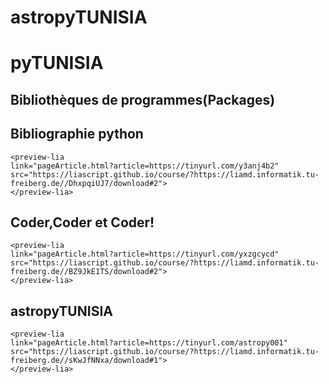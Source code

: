 # astropyTUNISIA

# pyTUNISIA

## Bibliothèques de programmes(Packages) 
   <preview-lia 
    link="pageArticle.html?article=https://tinyurl.com/yyrcq3q9"
    src="https://liascript.github.io/course/?https://liamd.informatik.tu-freiberg.de//tvszSl_j9/download#2">
    </preview-lia>
## Bibliographie python
    <preview-lia 
    link="pageArticle.html?article=https://tinyurl.com/y3anj4b2"
    src="https://liascript.github.io/course/?https://liamd.informatik.tu-freiberg.de//DhxpqiUJ7/download#2">
    </preview-lia>
## Coder,Coder et Coder!
    <preview-lia 
    link="pageArticle.html?article=https://tinyurl.com/yxzgcycd"
    src="https://liascript.github.io/course/?https://liamd.informatik.tu-freiberg.de//BZ9JkE1TS/download#2">
    </preview-lia>
## astropyTUNISIA
    <preview-lia 
    link="pageArticle.html?article=https://tinyurl.com/astropy001"
    src="https://liascript.github.io/course/?https://liamd.informatik.tu-freiberg.de//sKwJfNNxa/download#1">
    </preview-lia>


